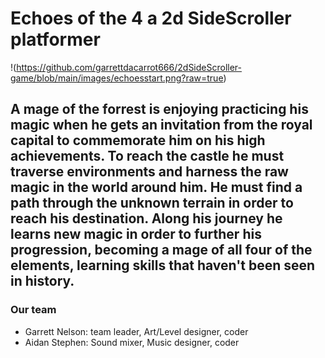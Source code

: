 # Echoes of the 4 a 2d SideScroller platformer
!(https://github.com/garrettdacarrot666/2dSideScroller-game/blob/main/images/echoesstart.png?raw=true)
## A mage of the forrest is enjoying practicing his magic when he gets an invitation from the royal capital to commemorate him on his high achievements. To reach the castle he must traverse environments and harness the raw magic in the world around him. He must find a path through the unknown terrain in order to reach his destination. Along his journey he learns new magic in order to further his progression, becoming a mage of all four of the elements, learning skills that haven't been seen in history. 
### Our team 
* Garrett Nelson: team leader, Art/Level designer, coder
* Aidan Stephen: Sound mixer, Music designer, coder
